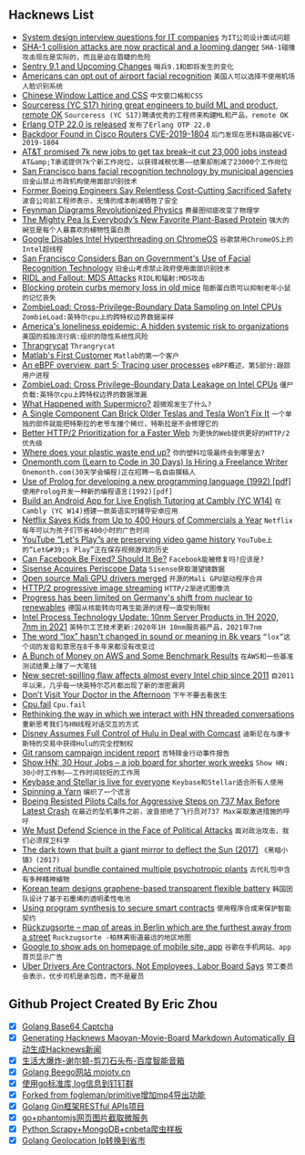 ## Hacknews List


- [System design interview questions for IT companies](https://github.com/checkcheckzz/system-design-interview)  `为IT公司设计面试问题`
- [SHA-1 collision attacks are now practical and a looming danger](https://www.zdnet.com/article/sha-1-collision-attacks-are-now-actually-practical-and-a-looming-danger/)  `SHA-1碰撞攻击现在是实际的，而且是迫在眉睫的危险`
- [Sentry 9.1 and Upcoming Changes](https://blog.sentry.io/2019/05/14/sentry-9-1-and-upcoming-changes)  `哨兵9.1和即将发生的变化`
- [Americans can opt out of airport facial recognition](https://techcrunch.com/2019/05/13/americans-opt-out-facial-recognition-airport/)  `美国人可以选择不使用机场人脸识别系统`
- [Chinese Window Lattice and CSS](https://yuanchuan.dev/2019/05/15/window-lattice-and-css.html)  `中文窗口格和CSS`
- [Sourceress (YC S17) hiring great engineers to build ML and product, remote OK](https://jobs.lever.co/sourceress/a52a49fb-8094-4d51-9b98-ddf09a09b111)  `Sourceress (YC S17)聘请优秀的工程师来构建ML和产品，remote OK`
- [Erlang OTP 22.0 is released](http://www.erlang.org/news/132)  `发布了Erlang OTP 22.0`
- [Backdoor Found in Cisco Routers CVE-2019-1804](https://nvd.nist.gov/vuln/detail/CVE-2019-1804)  `后门发现在思科路由器CVE-2019-1804`
- [AT&amp;T promised 7k new jobs to get tax break–it cut 23,000 jobs instead](https://arstechnica.com/tech-policy/2019/05/att-promised-7000-new-jobs-to-get-tax-break-it-cut-23000-jobs-instead/)  `AT&amp;T承诺提供7k个新工作岗位，以获得减税优惠——结果却削减了23000个工作岗位`
- [San Francisco bans facial recognition technology by municipal agencies](https://www.nytimes.com/2019/05/14/us/facial-recognition-ban-san-francisco.html)  `旧金山禁止市政机构使用面部识别技术`
- [Former Boeing Engineers Say Relentless Cost-Cutting Sacrificed Safety](https://www.bloomberg.com/news/features/2019-05-09/former-boeing-engineers-say-relentless-cost-cutting-sacrificed-safety)  `波音公司前工程师表示，无情的成本削减牺牲了安全`
- [Feynman Diagrams Revolutionized Physics](https://www.quantamagazine.org/how-feynman-diagrams-revolutionized-physics-20190514/)  `费曼图彻底改变了物理学`
- [The Mighty Pea Is Everybody’s New Favorite Plant-Based Protein](https://www.bloomberg.com/news/articles/2019-05-14/the-mighty-pea-is-everybody-s-new-favorite-plant-based-protein)  `强大的豌豆是每个人最喜欢的植物性蛋白质`
- [Google Disables Intel Hyperthreading on ChromeOS](https://sites.google.com/a/chromium.org/dev/chromium-os/mds-on-chromeos)  `谷歌禁用ChromeOS上的Intel超线程`
- [San Francisco Considers Ban on Government&#39;s Use of Facial Recognition Technology](https://www.npr.org/2019/05/14/723193785/san-francisco-considers-ban-on-governments-use-of-facial-recognition-technology)  `旧金山考虑禁止政府使用面部识别技术`
- [RIDL and Fallout: MDS Attacks](https://mdsattacks.com)  `RIDL和辐射:MDS攻击`
- [Blocking protein curbs memory loss in old mice](https://med.stanford.edu/news/all-news/2019/05/blocking-protein-curbs-memory-loss-in-old-mice.html)  `阻断蛋白质可以抑制老年小鼠的记忆丧失`
- [ZombieLoad: Cross-Privilege-Boundary Data Sampling on Intel CPUs](https://zombieloadattack.com)  `ZombieLoad:英特尔cpu上的跨特权边界数据采样`
- [America&#39;s loneliness epidemic: A hidden systemic risk to organizations](https://www.smartbrief.com/original/2019/05/americas-loneliness-epidemic-hidden-systemic-risk-organizations)  `美国的孤独流行病:组织的隐性系统性风险`
- [Thrangrycat](https://thrangrycat.com/)  `Thrangrycat`
- [Matlab&#39;s First Customer](http://people.maths.ox.ac.uk/trefethen/honours.html)  `Matlab的第一个客户`
- [An eBPF overview, part 5: Tracing user processes](https://www.collabora.com/news-and-blog/blog/2019/05/14/an-ebpf-overview-part-5-tracing-user-processes/)  `eBPF概述，第5部分:跟踪用户进程`
- [ZombieLoad: Cross Privilege-Boundary Data Leakage on Intel CPUs](https://www.cyberus-technology.de/posts/2019-05-14-zombieload.html)  `僵尸负载:英特尔cpu上跨特权边界的数据泄漏`
- [What Happened with Supermicro?](https://hackaday.com/2019/05/14/what-happened-with-supermicro/)  `超微观发生了什么?`
- [A Single Component Can Brick Older Teslas and Tesla Won’t Fix It](https://www.thedrive.com/news/27945/a-single-component-can-brick-older-teslas-and-tesla-wont-fix-it)  `一个单独的部件就能把特斯拉的老爷车撞个稀烂，特斯拉是不会修理它的`
- [Better HTTP/2 Prioritization for a Faster Web](https://blog.cloudflare.com/better-http-2-prioritization-for-a-faster-web/)  `为更快的Web提供更好的HTTP/2优先级`
- [Where does your plastic waste end up?](https://www.nationalgeographic.co.uk/environment-and-conservation/2018/11/where-does-your-plastic-waste-end)  `你的塑料垃圾最终会到哪里去?`
- [Onemonth.com (Learn to Code in 30 Days) Is Hiring a Freelance Writer](https://docs.google.com/document/d/14uE_d4mU00gLJSZRrk0vSIWYi2BjcxD5oRJgGEEDdxU/edit#)  `Onemonth.com(30天学会编程)正在招聘一名自由撰稿人`
- [Use of Prolog for developing a new programming language (1992) [pdf]](https://pdfs.semanticscholar.org/57d3/1ca47fa9688089b9b7e7c19c199aa03aff1e.pdf)  `使用Prolog开发一种新的编程语言(1992)[pdf]`
- [Build an Android App for Live English Tutoring at Cambly (YC W14)](https://jobs.lever.co/cambly/c13ba0e6-31ce-40a6-ba8d-c0afb8cad52e)  `在Cambly (YC W14)搭建一款英语实时辅导安卓应用`
- [Netflix Saves Kids from Up to 400 Hours of Commercials a Year](https://localbabysitter.com/netflix-saves-our-kids-from-up-to-400-hours-of-commercials-a-year/)  `Netflix每年可以为孩子们节省400小时的广告时间`
- [YouTube “Let&#39;s Play”s are preserving video game history](https://www.rockpapershotgun.com/2019/05/06/how-youtube-lets-plays-are-preserving-video-game-history/)  `YouTube上的“Let&#39;s Play”正在保存视频游戏的历史`
- [Can Facebook Be Fixed? Should It Be?](https://www.nytimes.com/2019/05/14/opinion/facebook-chris-hughes.html)  `Facebook能被修复吗?应该是?`
- [Sisense Acquires Periscope Data](https://techcrunch.com/2019/05/14/sisense-acquires-periscope-data-to-build-integrated-data-science-and-analytics-solution/)  `Sisense获取潜望镜数据`
- [Open source Mali GPU drivers merged](https://lkml.org/lkml/2019/5/8/1122)  `开源的Mali GPU驱动程序合并`
- [HTTP/2 progressive image streaming](https://blog.cloudflare.com/parallel-streaming-of-progressive-images/)  `HTTP/2渐进式图像流`
- [Progress has been limited on Germany&#39;s shift from nuclear to renewables](https://www.spiegel.de/international/germany/german-failure-on-the-road-to-a-renewable-future-a-1266586.html)  `德国从核能转向可再生能源的进程一直受到限制`
- [Intel Process Technology Update: 10nm Server Products in 1H 2020, 7nm in 2021](https://www.anandtech.com/show/14311/intel-process-technology-update-10nm-server-products-in-1h-2020-accelerated-7nm-in-2021)  `英特尔工艺技术更新:2020年1H 10nm服务器产品，2021年7nm`
- [The word “lox” hasn&#39;t changed in sound or meaning in 8k years](http://nautil.us/blog/the-english-word-that-hasnt-changed-in-sound-or-meaning-in-8000-years)  `“lox”这个词的发音和意思在8千多年来都没有改变过`
- [A Bunch of Money on AWS and Some Benchmark Results](https://www.memsql.com/blog/memsql-tpc-benchmarks/)  `在AWS和一些基准测试结果上赚了一大笔钱`
- [New secret-spilling flaw affects almost every Intel chip since 2011](https://techcrunch.com/2019/05/14/zombieload-flaw-intel-processors/)  `自2011年以来，几乎每一块英特尔芯片都出现了新的泄密漏洞`
- [Don’t Visit Your Doctor in the Afternoon](https://www.nytimes.com/2019/05/14/opinion/dont-visit-your-doctor-in-the-afternoon.html)  `下午不要去看医生`
- [Cpu.fail](https://cpu.fail/)  `Cpu.fail`
- [Rethinking the way in which we interact with HN threaded conversations](https://www.mcnutt.in/forum-explorer/)  `重新思考我们与HN线程对话交互的方式`
- [Disney Assumes Full Control of Hulu in Deal with Comcast](https://variety.com/2019/digital/news/disney-full-control-hulu-comcast-deal-1203214338/)  `迪斯尼在与康卡斯特的交易中获得Hulu的完全控制权`
- [Git ransom campaign incident report](https://about.gitlab.com/2019/05/14/git-ransom-campaign-incident-report-atlassian-bitbucket-github-gitlab/)  `吉特赎金行动事件报告`
- [Show HN: 30 Hour Jobs – a job board for shorter work weeks](https://30hourjobs.com)  `Show HN: 30小时工作制——工作时间较短的工作周`
- [Keybase and Stellar is live for everyone](https://keybase.io/blog/keybase-stellar-launch)  `Keybase和Stellar适合所有人使用`
- [Spinning a Yarn](https://www.campaignlive.co.uk/article/spinning-yarn/1583953)  `编织了一个谎言`
- [Boeing Resisted Pilots Calls for Aggressive Steps on 737 Max Before Latest Crash](https://www.nytimes.com/2019/05/14/business/boeing-737-max-ethiopian-plane-crash.html)  `在最近的坠机事件之前，波音拒绝了飞行员对737 Max采取激进措施的呼吁`
- [We Must Defend Science in the Face of Political Attacks](https://blogs.scientificamerican.com/observations/we-must-defend-science-in-the-face-of-political-attacks/)  `面对政治攻击，我们必须捍卫科学`
- [The dark town that built a giant mirror to deflect the Sun (2017)](http://www.bbc.com/future/story/20170314-the-town-that-built-a-mirror-to-catch-the-sun)  `《黑暗小镇》(2017)`
- [Ancient ritual bundle contained multiple psychotropic plants](https://phys.org/news/2019-05-ancient-ritual-bundle-multiple-psychotropic.html)  `古代礼包中含有多种精神植物`
- [Korean team designs graphene-based transparent flexible battery](https://www.graphene-info.com/korean-team-designs-graphene-based-transparent-flexible-battery)  `韩国团队设计了基于石墨烯的透明柔性电池`
- [Using program synthesis to secure smart contracts](https://synthetic-minds.com/pages/blog/blog-2019-05-12.html)  `使用程序合成来保护智能契约`
- [Rückzugsorte – map of areas in Berlin which are the furthest away from a street](http://hanshack.com/rueckzugsorte/)  `Ruckzugsorte -柏林离街道最远的地区地图`
- [Google to show ads on homepage of mobile site, app](https://www.reuters.com/article/us-alphabet-google-advertising-idUSKCN1SK1YK)  `谷歌在手机网站、app首页显示广告`
- [Uber Drivers Are Contractors, Not Employees, Labor Board Says](https://www.nytimes.com/2019/05/14/business/economy/nlrb-uber-drivers-contractors.html)  `劳工委员会表示，优步司机是承包商，而不是雇员`

## Github Project Created By Eric Zhou

- [x] [Golang Base64 Captcha](https://github.com/mojocn/base64Captcha)
- [x] [Generating Hacknews Maoyan-Movie-Board Markdown Automatically 自动生成Hacknews新闻](https://github.com/dejavuzhou/md-genie)
- [x] [生活大爆炸-谢尔顿-剪刀石头布-百度智能音箱](https://github.com/mojocn/dueros-bang-game)
- [x] [Golang Beego网站 mojotv.cn](https://github.com/mojocn/www.mojotv.cn)
- [x] [使用go标准库,log信息到钉钉群](https://github.com/mojocn/dooger)
- [x] [Forked from fogleman/primitive增加mp4导出功能](https://github.com/mojocn/primitive)
- [x] [Golang Gin框架RESTful APIs项目](https://github.com/JJJJJJJerk/ezier-golang-web-api-framework)
- [x] [go+phantomjs网页图片截取微服务](https://github.com/mojocn/screen_shot)
- [x] [Python Scrapy+MongoDB+cnbeta爬虫样板](https://github.com/mojocn/scrapy_mongodb_boilerplate_cnbeta)
- [x] [Golang Geolocation Ip转换到省市](https://github.com/mojocn/ip2location)